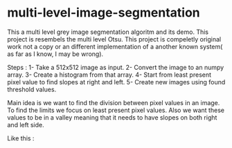 # multi-level-image-segmentation

This a multi level grey image segmentation algoritm and its demo. This project is resembels the multi level Otsu.
This project is compeletly original work not a copy or an different implementation of a another known system( as far as I know, I may be wrong).

Steps : 
1- Take a 512x512 image as input.
2- Convert the image to an numpy array.
3- Create a histogram from that array.
4- Start from least present pixel value to find slopes at right and left.
5- Create new images using found threshold values.


Main idea is we want to find the division between pixel values in an image. To find the limits we focus on least present pixel values.
Also we want these values to be in a valley meaning that it needs to have slopes on both right and left side.

Like this : 

